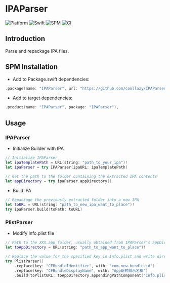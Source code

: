 # IPAParser

![Platform](https://img.shields.io/badge/platform-macOS%20%7C%20Linux-lightgrey)
![Swift](https://img.shields.io/badge/Swift-5.9-orange)
![SPM](https://img.shields.io/badge/SPM-Supported-green)
[![CI](https://github.com/coollazy/IPAParser/actions/workflows/ci.yml/badge.svg)](https://github.com/coollazy/IPAParser/actions/workflows/ci.yml)
## Introduction

Parse and repackage IPA files.

## SPM Installation

- Add to Package.swift dependencies:

```swift
.package(name: "IPAParser", url: "https://github.com/coollazy/IPAParser.git", from: "1.1.0"),
```

- Add to target dependencies:

```swift
.product(name: "IPAParser", package: "IPAParser"),
```

## Usage

### IPAParser

- Initialize Builder with IPA

```swift
// Initialize IPAParser
let ipaTemplatePath = URL(string: "path_to_your_ipa")!
let ipaParser = try IPAParser(ipaURL: ipaTemplatePath)

// Get the path to the folder containing the extracted IPA contents
let appDirectory = try ipaParser.appDirectory()
```

- Build IPA

```swift
// Repackage the previously extracted folder into a new IPA
let toURL = URL(string: "path_to_new_ipa_want_to_place")!
try ipaParser.build(toPath: toURL)
```

### PlistParser

- Modify Info.plist file

```swift
// Path to the XXX.app folder, usually obtained from IPAParser's appDirectory
let toAppDirectory = URL(string: "path_to_app_want_to_place")!

// Replace the value for the specified key in Info.plist and write directly to the file
try PlistParser()
	.replace(key: "CFBundleIdentifier", with: "com.new.bundle.id")
	.replace(key: "CFBundleDisplayName", with: "App新的顯示名稱")
	.build(toPlistURL: toAppDirectory.appendingPathComponent("Info.plist"))
```
